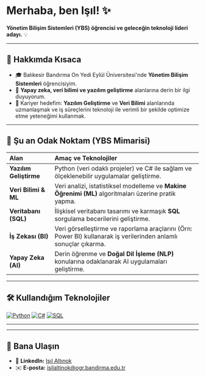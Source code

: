 # Merhaba, ben Işıl! ✨

**Yönetim Bilişim Sistemleri (YBS) öğrencisi ve geleceğin teknoloji lideri adayı.** 💡

---

## 🚀 Hakkımda Kısaca

* 🎓 Balıkesir Bandırma On Yedi Eylül Üniversitesi'nde **Yönetim Bilişim Sistemleri** öğrencisiyim.
* 🧠 **Yapay zeka, veri bilimi ve yazılım geliştirme** alanlarına derin bir ilgi duyuyorum.
* 🎯 Kariyer hedefim: **Yazılım Geliştirme** ve **Veri Bilimi** alanlarında uzmanlaşmak ve iş süreçlerini teknoloji ile verimli bir şekilde optimize etme yeteneğimi kullanmak.

---

## 🔭 Şu an Odak Noktam (YBS Mimarisi)

| Alan | Amaç ve Teknolojiler |
| :--- | :--- |
| **Yazılım Geliştirme** | Python (veri odaklı projeler) ve C# ile sağlam ve ölçeklenebilir uygulamalar geliştirme. |
| **Veri Bilimi & ML** | Veri analizi, istatistiksel modelleme ve **Makine Öğrenimi (ML)** algoritmaları üzerine pratik yapma. |
| **Veritabanı (SQL)** | İlişkisel veritabanı tasarımı ve karmaşık **SQL** sorgulama becerilerini geliştirme. |
| **İş Zekası (BI)** | Veri görselleştirme ve raporlama araçlarını (Örn: Power BI) kullanarak iş verilerinden anlamlı sonuçlar çıkarma. |
| **Yapay Zeka (AI)** | Derin öğrenme ve **Doğal Dil İşleme (NLP)** konularına odaklanarak AI uygulamaları geliştirme. |

---

## 🛠️ Kullandığım Teknolojiler

[![Python](https://img.shields.io/badge/Python-3670A0?style=for-the-badge&logo=python&logoColor=ffdd54)](https://www.python.org/)
[![C#](https://img.shields.io/badge/C%23-239120?style=for-the-badge&logo=c-sharp&logoColor=white)](https://dotnet.microsoft.com/)
[![SQL](https://img.shields.io/badge/SQL-4479A5?style=for-the-badge&logo=mysql&logoColor=white)](https://www.mysql.com/)


---

---

## 📧 Bana Ulaşın

* 🔗 **LinkedIn:** [Işıl Altınok](https://www.linkedin.com/in/i%C5%9F%C4%B1l-alt%C4%B1nok-2b9569286)
* ✉️ **E-posta:** [isilaltinok@ogr.bandirma.edu.tr](mailto:isilaltinok@ogr.bandirma.edu.tr)
